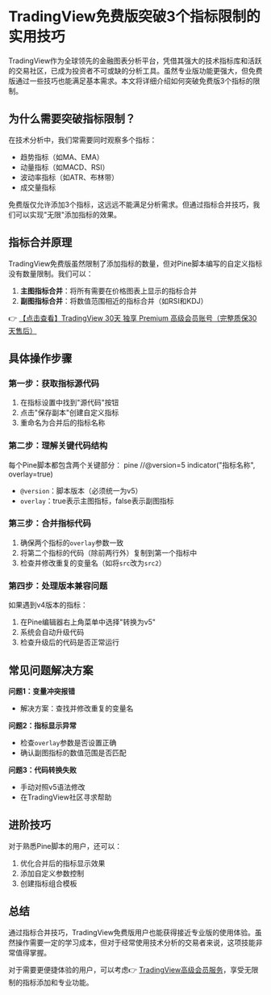 # TradingView免费版突破3个指标限制的实用技巧

TradingView作为全球领先的金融图表分析平台，凭借其强大的技术指标库和活跃的交易社区，已成为投资者不可或缺的分析工具。虽然专业版功能更强大，但免费版通过一些技巧也能满足基本需求。本文将详细介绍如何突破免费版3个指标的限制。

## 为什么需要突破指标限制？

在技术分析中，我们常需要同时观察多个指标：
- 趋势指标（如MA、EMA）
- 动量指标（如MACD、RSI）
- 波动率指标（如ATR、布林带）
- 成交量指标

免费版仅允许添加3个指标，这远远不能满足分析需求。但通过指标合并技巧，我们可以实现"无限"添加指标的效果。

## 指标合并原理

TradingView免费版虽然限制了添加指标的数量，但对Pine脚本编写的自定义指标没有数量限制。我们可以：

1. **主图指标合并**：将所有需要在价格图表上显示的指标合并
2. **副图指标合并**：将数值范围相近的指标合并（如RSI和KDJ）

👉 [【点击查看】TradingView 30天 独享 Premium 高级会员账号（完整质保30天售后）](https://bit.ly/TradingView-Pro)

## 具体操作步骤

### 第一步：获取指标源代码
1. 在指标设置中找到"源代码"按钮
2. 点击"保存副本"创建自定义指标
3. 重命名为合并后的指标名称

### 第二步：理解关键代码结构
每个Pine脚本都包含两个关键部分：
pine
//@version=5
indicator("指标名称", overlay=true)

- `@version`：脚本版本（必须统一为v5）
- `overlay`：true表示主图指标，false表示副图指标

### 第三步：合并指标代码
1. 确保两个指标的`overlay`参数一致
2. 将第二个指标的代码（除前两行外）复制到第一个指标中
3. 检查并修改重复的变量名（如将`src`改为`src2`）

### 第四步：处理版本兼容问题
如果遇到v4版本的指标：
1. 在Pine编辑器右上角菜单中选择"转换为v5"
2. 系统会自动升级代码
3. 检查升级后的代码是否正常运行

## 常见问题解决方案

**问题1：变量冲突报错**
- 解决方案：查找并修改重复的变量名

**问题2：指标显示异常**
- 检查`overlay`参数是否设置正确
- 确认副图指标的数值范围是否匹配

**问题3：代码转换失败**
- 手动对照v5语法修改
- 在TradingView社区寻求帮助

## 进阶技巧

对于熟悉Pine脚本的用户，还可以：
1. 优化合并后的指标显示效果
2. 添加自定义参数控制
3. 创建指标组合模板

## 总结

通过指标合并技巧，TradingView免费版用户也能获得接近专业版的使用体验。虽然操作需要一定的学习成本，但对于经常使用技术分析的交易者来说，这项技能非常值得掌握。

对于需要更便捷体验的用户，可以考虑👉 [TradingView高级会员服务](https://bit.ly/TradingView-Pro)，享受无限制的指标添加和专业功能。
